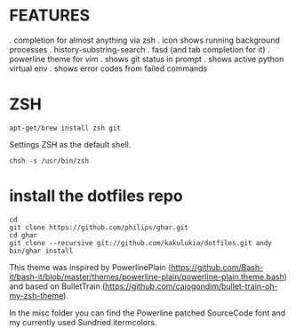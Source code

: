 FEATURES
========

. completion for almost anything via zsh
. icon shows running background processes
. history-substring-search
. fasd (and tab completion for it)
. powerline theme for vim
. shows git status in prompt
. shows active python virtual env
. shows error codes from failed commands

ZSH
===

    apt-get/brew install zsh git

Settings ZSH as the default shell.
    
    chsh -s /usr/bin/zsh

install the dotfiles repo
=========================

    cd
    git clone https://github.com/philips/ghar.git
    cd ghar
    git clone --recursive git://github.com/kakulukia/dotfiles.git andy
    bin/ghar install

This theme was inspired by PowerlinePlain (https://github.com/Bash-it/bash-it/blob/master/themes/powerline-plain/powerline-plain.theme.bash) and based on BulletTrain (https://github.com/caiogondim/bullet-train-oh-my-zsh-theme).

In the misc folder you can find the Powerline patched SourceCode font and my currently used Sundried.itermcolors.

